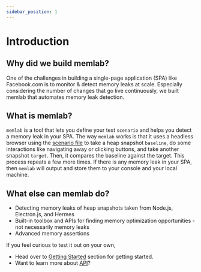 ```yaml
---
sidebar_position: 1
---
```


# Introduction

## Why did we build memlab?

One of the challenges in building a single-page application (SPA) like Facebook.com is to monitor & detect memory leaks at scale. Especially considering the number of changes that go live continuously, we built memlab that automates memory leak detection.

## What is memlab?
`memlab` is a tool that lets you define your test `scenario` and helps you detect a memory leak in your SPA.
The way `memlab` works is that it uses a headless browser using the [scenario file](/under-construction) to take a heap snapshot `baseline`,
do some interactions like navigating away or clicking buttons, and take another snapshot `target`.
Then, it compares the baseline against the target. This process repeats a few more times.
If there is any memory leak in your SPA, then `memlab` will output and store them to your console and your local machine.

## What else can memlab do?
- Detecting memory leaks of heap snapshots taken from Node.js, Electron.js, and Hermes
- Built-in toolbox and APIs for finding memory optimization opportunities  - not necessarily memory leaks
- Advanced memory assertions

If you feel curious to test it out on your own,
- Head over to [Getting Started](/docs/getting-started) section for getting started.
- Want to learn more about [API](/docs/api)?
